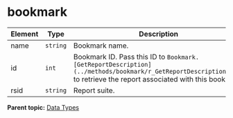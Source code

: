 # bookmark

 

|Element|Type|Description|
|-------|----|-----------|
|name| `string` | Bookmark name. |
|id| `int` | Bookmark ID. Pass this ID to `Bookmark.[GetReportDescription](../methods/bookmark/r_GetReportDescription.md#)` to retrieve the report associated with this bookmark. |
|rsid| `string` | Report suite. |

**Parent topic:** [Data Types](../data_types/c_datatypes.md)


